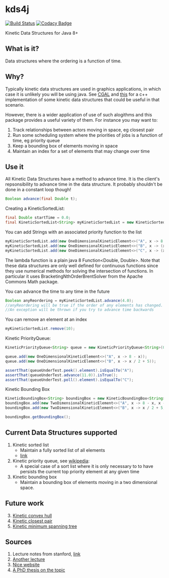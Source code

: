 # kds4j
[![Build Status](https://travis-ci.org/frankfarrell/kds4j.svg?branch=master)](https://travis-ci.org/frankfarrell/kds4j)
[![Codacy Badge](https://api.codacy.com/project/badge/Grade/ae57f4ca78da48708efdbcd4b6e788b4)](https://www.codacy.com/app/frankfarrell/kds4j?utm_source=github.com&amp;utm_medium=referral&amp;utm_content=frankfarrell/kds4j&amp;utm_campaign=Badge_Grade)


Kinetic Data Structures for Java 8+

## What is it?
Data structures where the ordering is a function of time. 

## Why? 
Typically kinetic data structures are used in graphics applications, in which case it is unlikely
you will be using java. See [CGAL](https://doc.cgal.org/latest/Kinetic_data_structures/index.html) and [this](https://www.ncbi.nlm.nih.gov/pmc/articles/PMC3001684/) 
for a c++ implementation of some kinetic data structures that could be useful in that scenario.
 
However, there is a wider application of use of such alogithms and this package provides a useful variety of them. 
For instance you may want to: 
1. Track relationships between actors moving in space, eg closest pair
2. Run some scheduling system where the priorities of jobs is a function of time, eg priority queue
3. Keep a bounding box of elements moving in space
4. Maintain an index for a set of elements that may change over time

## Use it
All Kinetic Data Structures have a method to advance time. It is the client's repsonsibility to advance time in the data structure. 
It probably shouldn't be done in a constant loop though! 
```java
Boolean advance(final Double t);
```

Creating a KineticSortedList: 
```java
final Double startTime = 0.0;
final KineticSortedList<String> myKineticSortedList = new KineticSortedList<String>(startTime);
```
You can add Strings with an associated priority function to the list
```java
myKineticSortedList.add(new OneDimensionalKineticElement<>("A", x -> 8 - x)); // A simple function
myKineticSortedList.add(new OneDimensionalKineticElement<>("B", x -> (x * x) / 2 - 4 * x)); // Something a bit more complicated
myKineticSortedList.add(new OneDimensionalKineticElement<>("C", x -> (x * x) / 2 * Math.sin(x) - 4 * x +  Math.cos(5-x))); // Something a bit more complicated
```
The lambda function is a plain java 8 Function<Double, Double>. Note that these data structures are only well defined for continuous functions since 
they use numerical methods for solving the intersection of functions. In particular it uses BracketingNthOrderBrentSolver from the Apache Commons Math package. 

You can advance the time to any time in the future
```java
Boolean anyReordering = myKineticSortedList.advance(4.0);
//anyReordering will be true if the order of any elements has changed.
//An exception will be thrown if you try to advance time backwards 
```

You can remove an element at an index
```java
myKineticSortedList.remove(10);
```

Kinetic PriorityQueue: 
```java
KineticPriorityQueue<String> queue = new KineticPriorityQueue<String>(0.0);

queue.add(new OneDimensionalKineticElement<>("A", x -> 8 - x));
queue.add(new OneDimensionalKineticElement<>("B", x -> x / 2 + 5));

assertThat(queueUnderTest.peek().element).isEqualTo("A");
assertThat(queueUnderTest.advance(11.0)).isTrue();
assertThat(queueUnderTest.poll().element).isEqualTo("C");
```

Kinetic Bounding Box 
```java
KineticBoundingBox<String> boundingBox = new KineticBoundingBox<String>(0.0);
boundingBox.add(new TwoDimensionalKineticElement<>("A", x -> 8 - x, x -> 8 + x));
boundingBox.add(new TwoDimensionalKineticElement<>("B", x -> x / 2 + 5, x -> x * x - x/3));

boundingBox.getBoundingBox();
```

## Current Data Structures supported
1. Kinetic sorted list 
   - Maintain a fully sorted list of all elements 
   - [link](https://en.wikipedia.org/wiki/Kinetic_sorted_list)
2. Kinetic priority queue, see [wikipedia](https://en.wikipedia.org/wiki/Kinetic_priority_queue): 
   - A special case of a sort list where it is only necessary to to have persists the current top priority element at any given time
4. Kinetic bounding box
   - Maintain a bounding box of elements moving in a two dimensional space. 

## Future work

3. [Kinetic convex hull](https://en.wikipedia.org/wiki/Kinetic_convex_hull)
5. [Kinetic closest pair](https://en.wikipedia.org/wiki/Kinetic_closest_pair)
6. [Kinetic minimum spanning tree](https://en.wikipedia.org/wiki/Minimum_spanning_tree)

## Sources
1. Lecture notes from stanford, [link](http://graphics.stanford.edu/courses/cs268-11-spring/notes/kinetic.pdf)
2. [Another lecture](https://pdfs.semanticscholar.org/198f/4826cc2ecee3755c21005a3269d83789a1fe.pdf)
3. [Nice website](http://www.cs.au.dk/~gerth/madalgo/posters/08/pdf/Mohammad.pdf)
4. [A PhD thesis on the topic](http://citeseerx.ist.psu.edu/viewdoc/download;jsessionid=A4A74294C3D7EF67726DF747C12E8A5B?doi=10.1.1.41.2301&rep=rep1&type=pdf)
